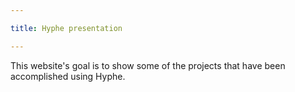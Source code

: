 ```yaml
---

title: Hyphe presentation

---
```


This website's goal is to show some of the projects that have been accomplished using Hyphe.
